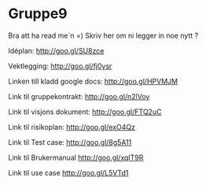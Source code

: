 # Gruppe9

Bra att ha read me´n =)
Skriv her om ni legger in noe nytt ?

Idéplan:
http://goo.gl/SU8zce

Vektlegging:
http://goo.gl/fj0ysr

Linken till kladd google docs:
http://goo.gl/HPVMJM


Link til gruppekontrakt:
http://goo.gl/n2lVoy


Link til visjons dokument:
http://goo.gl/FTQ2uC


Link til risikoplan:
http://goo.gl/exO4Qz

Link til Test case:
http://goo.gl/8g5A11

Link til Brukermanual
http://goo.gl/xqIT9R

Link til use case
http://goo.gl/L5VTd1

